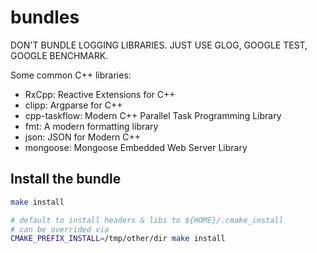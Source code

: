 # bundles

DON'T BUNDLE LOGGING LIBRARIES. JUST USE GLOG, GOOGLE TEST, GOOGLE BENCHMARK.

Some common C++ libraries:

-   RxCpp: Reactive Extensions for C++
-   clipp: Argparse for C++
-   cpp-taskflow: Modern C++ Parallel Task Programming Library
-   fmt: A modern formatting library
-   json: JSON for Modern C++
-   mongoose: Mongoose Embedded Web Server Library

## Install the bundle

```bash
make install

# default to install headers & libs to ${HOME}/.cmake_install
# can be overrided via
CMAKE_PREFIX_INSTALL=/tmp/other/dir make install
```
